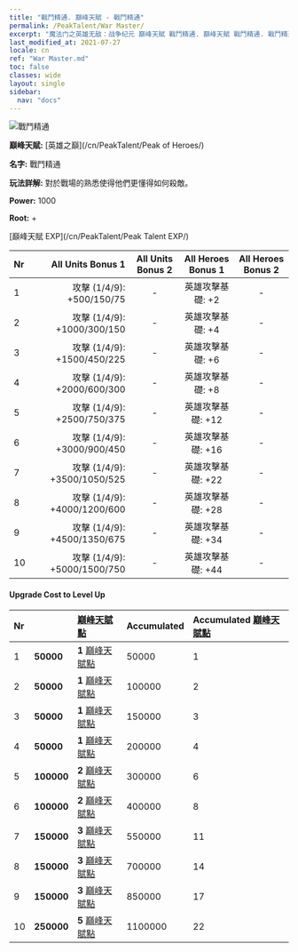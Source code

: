 ```yaml
---
title: "戰鬥精通. 巔峰天賦 - 戰鬥精通"
permalink: /PeakTalent/War Master/
excerpt: "魔法门之英雄无敌：战争纪元 巔峰天賦 戰鬥精通. 巔峰天賦 戰鬥精通. 戰鬥精通"
last_modified_at: 2021-07-27
locale: cn
ref: "War Master.md"
toc: false
classes: wide
layout: single
sidebar:
  nav: "docs"
---
```


  ![戰鬥精通](/images/pt/talent_1001.png)

  **巔峰天賦:** [英雄之巔](/cn/PeakTalent/Peak of Heroes/)

  **名字:** 戰鬥精通

  **玩法詳解:** 對於戰場的熟悉使得他們更懂得如何殺敵。

  **Power:** 1000

  **Root:** +

  [巔峰天賦 EXP](/cn/PeakTalent/Peak Talent EXP/)

  | Nr | All Units Bonus 1 | All Units Bonus 2 | All Heroes Bonus 1 | All Heroes Bonus 2 |
  |:---|--------------:|:-------------:|:-------------:|:-------------:|
  | 1 | 攻擊 (1/4/9): +500/150/75 | - | 英雄攻擊基礎: +2 | - |
  | 2 | 攻擊 (1/4/9): +1000/300/150 | - | 英雄攻擊基礎: +4 | - |
  | 3 | 攻擊 (1/4/9): +1500/450/225 | - | 英雄攻擊基礎: +6 | - |
  | 4 | 攻擊 (1/4/9): +2000/600/300 | - | 英雄攻擊基礎: +8 | - |
  | 5 | 攻擊 (1/4/9): +2500/750/375 | - | 英雄攻擊基礎: +12 | - |
  | 6 | 攻擊 (1/4/9): +3000/900/450 | - | 英雄攻擊基礎: +16 | - |
  | 7 | 攻擊 (1/4/9): +3500/1050/525 | - | 英雄攻擊基礎: +22 | - |
  | 8 | 攻擊 (1/4/9): +4000/1200/600 | - | 英雄攻擊基礎: +28 | - |
  | 9 | 攻擊 (1/4/9): +4500/1350/675 | - | 英雄攻擊基礎: +34 | - |
  | 10 | 攻擊 (1/4/9): +5000/1500/750 | - | 英雄攻擊基礎: +44 | - |


#### Upgrade Cost to Level Up

  | Nr | <i class="fas fa-coins"/> | [巔峰天賦點](/cn/Items/con_934/) | Accumulated <i class="fas fa-coins"/> | Accumulated [巔峰天賦點](/cn/Items/con_934/) |
  |:---|:--------------|:-------------|:-------------|:-------------|
  | 1 | **50000** | **1** [巔峰天賦點](/cn/Items/con_934/) | 50000 | 1 |
  | 2 | **50000** | **1** [巔峰天賦點](/cn/Items/con_934/) | 100000 | 2 |
  | 3 | **50000** | **1** [巔峰天賦點](/cn/Items/con_934/) | 150000 | 3 |
  | 4 | **50000** | **1** [巔峰天賦點](/cn/Items/con_934/) | 200000 | 4 |
  | 5 | **100000** | **2** [巔峰天賦點](/cn/Items/con_934/) | 300000 | 6 |
  | 6 | **100000** | **2** [巔峰天賦點](/cn/Items/con_934/) | 400000 | 8 |
  | 7 | **150000** | **3** [巔峰天賦點](/cn/Items/con_934/) | 550000 | 11 |
  | 8 | **150000** | **3** [巔峰天賦點](/cn/Items/con_934/) | 700000 | 14 |
  | 9 | **150000** | **3** [巔峰天賦點](/cn/Items/con_934/) | 850000 | 17 |
  | 10 | **250000** | **5** [巔峰天賦點](/cn/Items/con_934/) | 1100000 | 22 |

